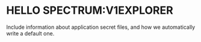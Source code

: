 # HELLO SPECTRUM:V1EXPLORER


Include information about application secret files, and how we automatically write a default one.